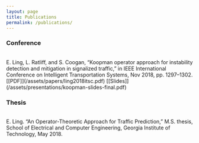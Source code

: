 ```yaml
---
layout: page
title: Publications
permalink: /publications/
---
```


### Conference  
<br/>
E. Ling, L. Ratliff, and S. Coogan, “Koopman operator approach for instability detection and mitigation in signalized traffic,” in IEEE International Conference on Intelligent Transportation Systems, Nov 2018, pp. 1297–1302. [[PDF]](/assets/papers/ling2018itsc.pdf) [[Slides]](/assets/presentations/koopman-slides-final.pdf)

### Thesis  
<br/>
E. Ling. “An Operator-Theoretic Approach for Traffic Prediction,” M.S. thesis, School of Electrical and Computer Engineering, Georgia Institute of Technology, May 2018.